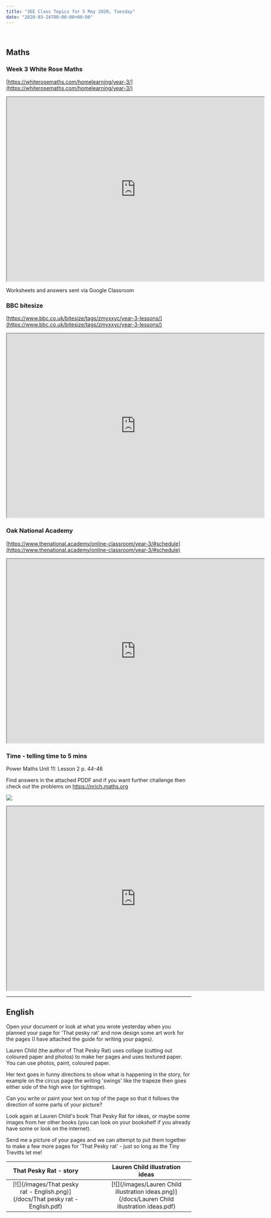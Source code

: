 ```yaml
---
title: "3EE Class Topics for 5 May 2020, Tuesday"
date: "2020-03-24T08:00:00+00:00"
---
```


&nbsp;

## Maths

### Week 3 White Rose Maths

[https://whiterosemaths.com/homelearning/year-3/](https://whiterosemaths.com/homelearning/year-3/)
<iframe src="https://whiterosemaths.com/homelearning/year-3/" width="700px" height="500px" allow="fullscreen" /></iframe>

Worksheets and answers sent via Google Classroom

### BBC bitesize

[https://www.bbc.co.uk/bitesize/tags/zmyxxyc/year-3-lessons/](https://www.bbc.co.uk/bitesize/tags/zmyxxyc/year-3-lessons/)
<iframe src="https://www.bbc.co.uk/bitesize/tags/zmyxxyc/year-3-lessons/" width="700px" height="500px" allowfullscreen /></iframe>

### Oak National Academy

[https://www.thenational.academy/online-classroom/year-3/#schedule](https://www.thenational.academy/online-classroom/year-3/#schedule)
<iframe src="https://www.thenational.academy/online-classroom/year-3/#schedule" width="700px" height="500px" /></iframe>

### Time - telling time to 5 mins

Power Maths Unit 11: Lesson 2 p. 44-46

Find answers in the attached PDDF and if you want further challenge then check out the problems on https://nrich.maths.org

[![](/images/powermaths/y3/pm_y3_u10_practicebookanswers.png)](/docs/powermaths/y3/pm_y3_u10_practicebookanswers.pdf)

<iframe src="https://nrich.maths.org" width="700px" height="500px" allowfullscreen /></iframe>

<hr>

## English

Open your document or look at what you wrote yesterday when you planned your page for 'That pesky rat' and now design some art work for the pages (I have attached the guide for writing your pages). 

Lauren Child (the author of That Pesky Rat) uses collage (cutting out coloured paper and photos) to make her pages and uses textured paper. You can use photos, paint, coloured paper. 

Her text goes in funny directions to show what is happening in the story, for example on the circus page the writing 'swings' like the trapeze then goes either side of the high wire (or tightrope).

Can you write or paint your text on top of the page so that it follows the direction of some parts of your picture? 

Look again at Lauren Child's book That Pesky Rat for ideas, or maybe some images from her other books (you can look on your bookshelf if you already have some or look on the internet).

Send me a picture of your pages and we can attempt to put them together to make a few more pages for 'That Pesky rat' - just so long as the Tiny Trevitts let me!

**That Pesky Rat - story** | &nbsp; &nbsp; | &nbsp; &nbsp; | **Lauren Child illustration ideas**
:---: | :---: | :---: | :---:
[![](/images/That pesky rat - English.png)](/docs/That pesky rat - English.pdf) | &nbsp; &nbsp; | &nbsp; &nbsp; | [![](/images/Lauren Child illustration ideas.png)](/docs/Lauren Child illustration ideas.pdf)


<br/>
<br/>


